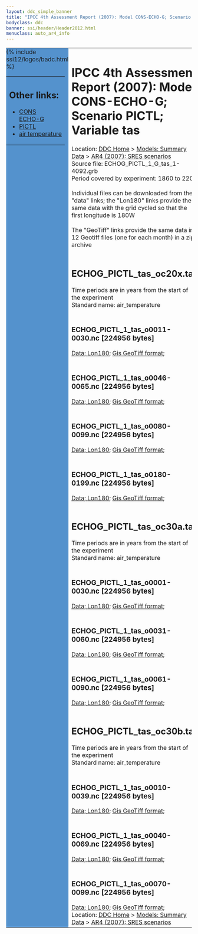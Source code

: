 ```yaml
---
layout: ddc_simple_banner
title: "IPCC 4th Assessment Report (2007): Model CONS-ECHO-G; Scenario PICTL; Variable tas"
bodyclass: ddc
banner: ssi/header/Header2012.html
menuclass: auto_ar4_info
---
```



<table width="100%" border="0" cellspacing="0" cellpadding="0" style="border-collapse: collapse;">
<tr style="margin:0;padding:0;border:0;">
<td style="margin:0;padding:0;border:0;height:1pt;width:150pt;background:#5492CD;" valign="top" >

<div id="lh-col2" class="auto_ar4_info">
<table class="menumain" bgcolor="#5492CD" cellspacing="0" width="100%" border="0">
<tr><td>
<h2> Other links:</h2>
<ul>
<li><a href="/auto/ar4/model-CONS-ECHO-G.html">CONS<br/>ECHO-G</a></li>
<li><a href="/auto/ar4/scenario-PICTL.html">PICTL</a></li>
<li><a href="/auto/ar4/var-air_temperature.html">air temperature</a></li>
</ul>
</td></tr>
{% include ssi12/logos/badc.html %}
</table>
</div>
</td>
<td><h1>IPCC 4th Assessment Report (2007): Model CONS-ECHO-G; Scenario PICTL; Variable tas</h1>

<!-- Breadcrumb1 -->
<div id="breadcrumb1" align="left">
Location: <a href="/index.html">DDC Home</a> > <a href="/sim/gcm_clim/">Models: Summary Data</a>
> <a href="/sim/gcm_clim/SRES_AR4/index.html">AR4 (2007): SRES scenarios</a>
</div>
<!-- End of Breadcrumb1 -->Source file: ECHOG_PICTL_1_G_tas_1-4092.grb
<br/>
Period covered by experiment: 1860 to 2200<br/>
<br/>Individual files can be downloaded from the "data" links; the "Lon180" links provide the same data
         with the grid cycled so that the first longitude is 180W<br/>
<br/>The "GeoTiff" links provide the same data in 12 Geotiff files (one for each month)
          in a zip archive<br/>
<br/><h2>ECHOG_PICTL_tas_oc20x.tar</h2>
Time periods are in years from the start of the experiment<br/>
Standard name: air_temperature<br>
<br/><h3>ECHOG_PICTL_1_tas_o0011-0030.nc [224956 bytes]</h3>
<a href="http://apps.ipcc-data.org/cgi-bin/downl/ar4_nc/tas/ECHOG_PICTL_1_tas_o0011-0030.nc">Data; </a><a href="http://apps.ipcc-data.org/cgi-bin/downl/ar4_nc/tas/ECHOG_PICTL_1_tas_o0011-0030.cyto180.nc"> Lon180</a>; <a href="/cgi-bin/downl/ar4_tif/tas/ECHOG_PICTL_1_tas_o0011-0030.zip">Gis GeoTiff format; </a><br/>
<br/><h3>ECHOG_PICTL_1_tas_o0046-0065.nc [224956 bytes]</h3>
<a href="http://apps.ipcc-data.org/cgi-bin/downl/ar4_nc/tas/ECHOG_PICTL_1_tas_o0046-0065.nc">Data; </a><a href="http://apps.ipcc-data.org/cgi-bin/downl/ar4_nc/tas/ECHOG_PICTL_1_tas_o0046-0065.cyto180.nc"> Lon180</a>; <a href="/cgi-bin/downl/ar4_tif/tas/ECHOG_PICTL_1_tas_o0046-0065.zip">Gis GeoTiff format; </a><br/>
<br/><h3>ECHOG_PICTL_1_tas_o0080-0099.nc [224956 bytes]</h3>
<a href="http://apps.ipcc-data.org/cgi-bin/downl/ar4_nc/tas/ECHOG_PICTL_1_tas_o0080-0099.nc">Data; </a><a href="http://apps.ipcc-data.org/cgi-bin/downl/ar4_nc/tas/ECHOG_PICTL_1_tas_o0080-0099.cyto180.nc"> Lon180</a>; <a href="/cgi-bin/downl/ar4_tif/tas/ECHOG_PICTL_1_tas_o0080-0099.zip">Gis GeoTiff format; </a><br/>
<br/><h3>ECHOG_PICTL_1_tas_o0180-0199.nc [224956 bytes]</h3>
<a href="http://apps.ipcc-data.org/cgi-bin/downl/ar4_nc/tas/ECHOG_PICTL_1_tas_o0180-0199.nc">Data; </a><a href="http://apps.ipcc-data.org/cgi-bin/downl/ar4_nc/tas/ECHOG_PICTL_1_tas_o0180-0199.cyto180.nc"> Lon180</a>; <a href="/cgi-bin/downl/ar4_tif/tas/ECHOG_PICTL_1_tas_o0180-0199.zip">Gis GeoTiff format; </a><br/>
<br/><h2>ECHOG_PICTL_tas_oc30a.tar</h2>
Time periods are in years from the start of the experiment<br/>
Standard name: air_temperature<br>
<br/><h3>ECHOG_PICTL_1_tas_o0001-0030.nc [224956 bytes]</h3>
<a href="http://apps.ipcc-data.org/cgi-bin/downl/ar4_nc/tas/ECHOG_PICTL_1_tas_o0001-0030.nc">Data; </a><a href="http://apps.ipcc-data.org/cgi-bin/downl/ar4_nc/tas/ECHOG_PICTL_1_tas_o0001-0030.cyto180.nc"> Lon180</a>; <a href="/cgi-bin/downl/ar4_tif/tas/ECHOG_PICTL_1_tas_o0001-0030.zip">Gis GeoTiff format; </a><br/>
<br/><h3>ECHOG_PICTL_1_tas_o0031-0060.nc [224956 bytes]</h3>
<a href="http://apps.ipcc-data.org/cgi-bin/downl/ar4_nc/tas/ECHOG_PICTL_1_tas_o0031-0060.nc">Data; </a><a href="http://apps.ipcc-data.org/cgi-bin/downl/ar4_nc/tas/ECHOG_PICTL_1_tas_o0031-0060.cyto180.nc"> Lon180</a>; <a href="/cgi-bin/downl/ar4_tif/tas/ECHOG_PICTL_1_tas_o0031-0060.zip">Gis GeoTiff format; </a><br/>
<br/><h3>ECHOG_PICTL_1_tas_o0061-0090.nc [224956 bytes]</h3>
<a href="http://apps.ipcc-data.org/cgi-bin/downl/ar4_nc/tas/ECHOG_PICTL_1_tas_o0061-0090.nc">Data; </a><a href="http://apps.ipcc-data.org/cgi-bin/downl/ar4_nc/tas/ECHOG_PICTL_1_tas_o0061-0090.cyto180.nc"> Lon180</a>; <a href="/cgi-bin/downl/ar4_tif/tas/ECHOG_PICTL_1_tas_o0061-0090.zip">Gis GeoTiff format; </a><br/>
<br/><h2>ECHOG_PICTL_tas_oc30b.tar</h2>
Time periods are in years from the start of the experiment<br/>
Standard name: air_temperature<br>
<br/><h3>ECHOG_PICTL_1_tas_o0010-0039.nc [224956 bytes]</h3>
<a href="http://apps.ipcc-data.org/cgi-bin/downl/ar4_nc/tas/ECHOG_PICTL_1_tas_o0010-0039.nc">Data; </a><a href="http://apps.ipcc-data.org/cgi-bin/downl/ar4_nc/tas/ECHOG_PICTL_1_tas_o0010-0039.cyto180.nc"> Lon180</a>; <a href="/cgi-bin/downl/ar4_tif/tas/ECHOG_PICTL_1_tas_o0010-0039.zip">Gis GeoTiff format; </a><br/>
<br/><h3>ECHOG_PICTL_1_tas_o0040-0069.nc [224956 bytes]</h3>
<a href="http://apps.ipcc-data.org/cgi-bin/downl/ar4_nc/tas/ECHOG_PICTL_1_tas_o0040-0069.nc">Data; </a><a href="http://apps.ipcc-data.org/cgi-bin/downl/ar4_nc/tas/ECHOG_PICTL_1_tas_o0040-0069.cyto180.nc"> Lon180</a>; <a href="/cgi-bin/downl/ar4_tif/tas/ECHOG_PICTL_1_tas_o0040-0069.zip">Gis GeoTiff format; </a><br/>
<br/><h3>ECHOG_PICTL_1_tas_o0070-0099.nc [224956 bytes]</h3>
<a href="http://apps.ipcc-data.org/cgi-bin/downl/ar4_nc/tas/ECHOG_PICTL_1_tas_o0070-0099.nc">Data; </a><a href="http://apps.ipcc-data.org/cgi-bin/downl/ar4_nc/tas/ECHOG_PICTL_1_tas_o0070-0099.cyto180.nc"> Lon180</a>; <a href="/cgi-bin/downl/ar4_tif/tas/ECHOG_PICTL_1_tas_o0070-0099.zip">Gis GeoTiff format; </a><br/>
<!-- Breadcrumb2 -->
<div id="breadcrumb2" align="left">
Location: <a href="/index.html">DDC Home</a> > <a href="/sim/gcm_clim/">Models: Summary Data</a>
> <a href="/sim/gcm_clim/SRES_AR4/index.html">AR4 (2007): SRES scenarios</a>
</div>
<!-- End of Breadcrumb2 --></td></tr></table>
